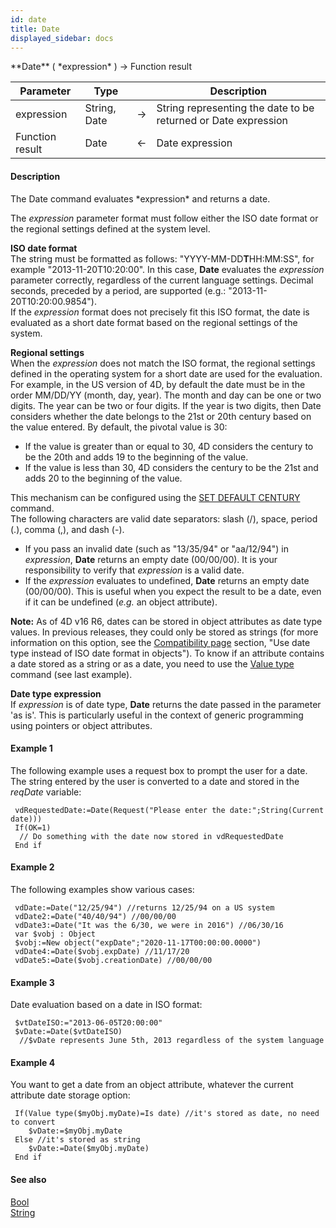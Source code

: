 ```yaml
---
id: date
title: Date
displayed_sidebar: docs
---
```


<!--REF #_command_.Date.Syntax-->**Date** ( *expression* ) -> Function result<!-- END REF-->
<!--REF #_command_.Date.Params-->
| Parameter | Type |  | Description |
| --- | --- | --- | --- |
| expression | String, Date | -> | String representing the date to be returned or Date expression |
| Function result | Date | <- | Date expression |

<!-- END REF-->

#### Description 

<!--REF #_command_.Date.Summary-->The Date command evaluates *expression* and returns a date.<!-- END REF-->

The *expression* parameter format must follow either the ISO date format or the regional settings defined at the system level.

**ISO date format**  
The string must be formatted as follows: "YYYY-MM-DD**T**HH:MM:SS", for example "2013-11-20T10:20:00". In this case, **Date** evaluates the *expression* parameter correctly, regardless of the current language settings. Decimal seconds, preceded by a period, are supported (e.g.: "2013-11-20T10:20:00.9854").   
If the *expression* format does not precisely fit this ISO format, the date is evaluated as a short date format based on the regional settings of the system.

**Regional settings**  
When the *expression* does not match the ISO format, the regional settings defined in the operating system for a short date are used for the evaluation. For example, in the US version of 4D, by default the date must be in the order MM/DD/YY (month, day, year). The month and day can be one or two digits. The year can be two or four digits. If the year is two digits, then Date considers whether the date belongs to the 21st or 20th century based on the value entered. By default, the pivotal value is 30:   

* If the value is greater than or equal to 30, 4D considers the century to be the 20th and adds 19 to the beginning of the value.
* If the value is less than 30, 4D considers the century to be the 21st and adds 20 to the beginning of the value.

This mechanism can be configured using the [SET DEFAULT CENTURY](set-default-century.md) command.   
The following characters are valid date separators: slash (/), space, period (.), comma (,), and dash (-).

* If you pass an invalid date (such as "13/35/94" or "aa/12/94") in *expression*, **Date** returns an empty date (00/00/00). It is your responsibility to verify that *expression* is a valid date.
* If the *expression* evaluates to undefined, **Date** returns an empty date (00/00/00). This is useful when you expect the result to be a date, even if it can be undefined (*e.g.* an object attribute).

**Note:** As of 4D v16 R6, dates can be stored in object attributes as date type values. In previous releases, they could only be stored as strings (for more information on this option, see the [Compatibility page](/4Dv20R6/4D/20-R6/Compatibility-page.300-7003469.en.html) section, "Use date type instead of ISO date format in objects"). To know if an attribute contains a date stored as a string or as a date, you need to use the [Value type](value-type.md) command (see last example).

**Date type expression**  
If *expression* is of date type, **Date** returns the date passed in the parameter 'as is'. This is particularly useful in the context of generic programming using pointers or object attributes.

#### Example 1 

The following example uses a request box to prompt the user for a date. The string entered by the user is converted to a date and stored in the *reqDate* variable:

```4d
 vdRequestedDate:=Date(Request("Please enter the date:";String(Current date)))
 If(OK=1)
  // Do something with the date now stored in vdRequestedDate
 End if
```

#### Example 2 

The following examples show various cases:

```4d
 vdDate:=Date("12/25/94") //returns 12/25/94 on a US system
 vdDate2:=Date("40/40/94") //00/00/00
 vdDate3:=Date("It was the 6/30, we were in 2016") //06/30/16
 var $vobj : Object
 $vobj:=New object("expDate";"2020-11-17T00:00:00.0000")
 vdDate4:=Date($vobj.expDate) //11/17/20
 vdDate5:=Date($vobj.creationDate) //00/00/00
```

#### Example 3 

Date evaluation based on a date in ISO format:

```4d
 $vtDateISO:="2013-06-05T20:00:00"
 $vDate:=Date($vtDateISO)
  //$vDate represents June 5th, 2013 regardless of the system language
```

#### Example 4 

You want to get a date from an object attribute, whatever the current attribute date storage option:

```4d
 If(Value type($myObj.myDate)=Is date) //it's stored as date, no need to convert
    $vDate:=$myObj.myDate
 Else //it's stored as string
    $vDate:=Date($myObj.myDate)
 End if
```

#### See also 

[Bool](bool.md)  
[String](string.md)  